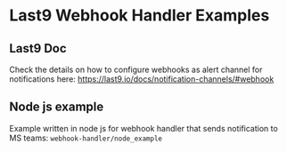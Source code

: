 # Last9 Webhook Handler Examples

## Last9 Doc
Check the details on how to configure webhooks as alert channel for notifications here: https://last9.io/docs/notification-channels/#webhook

## Node js example
Example written in node js for webhook handler that sends notification to MS teams: 
```webhook-handler/node_example```
